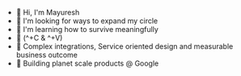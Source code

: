 - 👋 Hi, I'm Mayuresh
- 👀 I'm looking for ways to expand my circle 
- 🌱 I'm learning how to survive meaningfully
- 💪 (^+C & ^+V)
- 💞️ Complex integrations, Service oriented design and measurable business outcome
- 💼  Building planet scale products @ Google 
<!---
Mayur3sh/Mayur3sh is a ✨ special ✨ repository because its `README.md` (this file) appears on your GitHub profile.
You can click the Preview link to take a look at your changes.
--->
